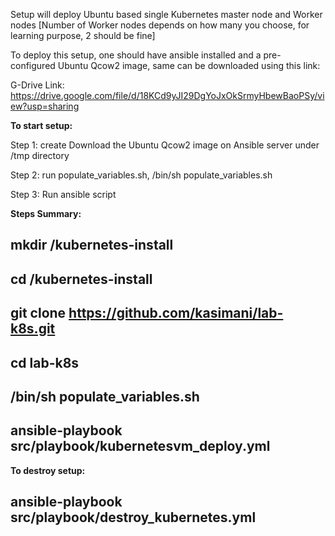 Setup will deploy Ubuntu based single Kubernetes master node and Worker nodes [Number of Worker nodes depends on how many you choose, for learning purpose, 2 should be fine]

To deploy this setup, one should have ansible installed and a pre-configured Ubuntu Qcow2 image, same can be downloaded using this link:

G-Drive Link: https://drive.google.com/file/d/18KCd9yJI29DgYoJxOkSrmyHbewBaoPSy/view?usp=sharing

**To start setup:**

Step 1: create Download the Ubuntu Qcow2 image on Ansible server under /tmp directory

Step 2: run populate_variables.sh, /bin/sh populate_variables.sh

Step 3: Run ansible script

**Steps Summary:**

## mkdir /kubernetes-install

## cd /kubernetes-install

## git clone https://github.com/kasimani/lab-k8s.git

## cd lab-k8s

## /bin/sh populate_variables.sh
 


## ansible-playbook src/playbook/kubernetesvm_deploy.yml


**To destroy setup:**
## ansible-playbook src/playbook/destroy_kubernetes.yml

